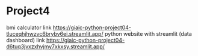 # Project4
bmi calculator link https://giaic-python-project04-tluceqhjhwzvc6brybv6ei.streamlit.app/
python website with streamlit (data dashboard) link https://giaic-python-project04-d6tuq3jvxzxhvjmy7xkxsy.streamlit.app/
